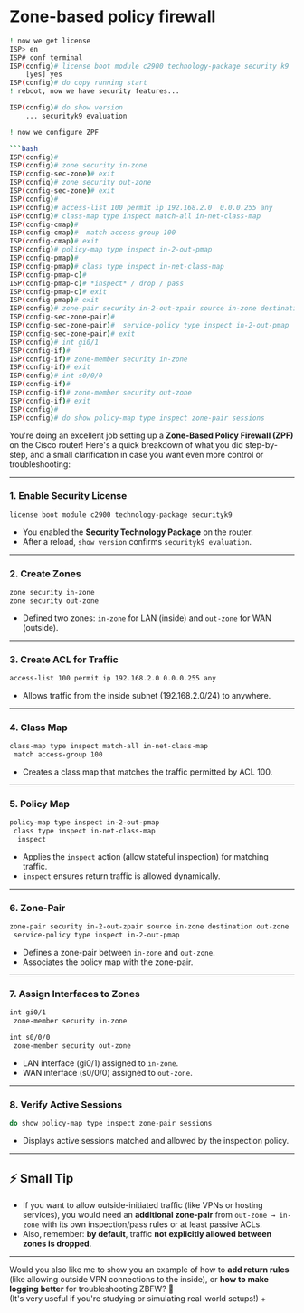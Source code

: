 
# Zone-based policy firewall
```bash
! now we get license
ISP> en 
ISP# conf terminal
ISP(config)# license boot module c2900 technology-package security k9
    [yes] yes
ISP(config)# do copy running start
! reboot, now we have security features...

ISP(config)# do show version
    ... securityk9 evaluation

! now we configure ZPF

```bash
ISP(config)#
ISP(config)# zone security in-zone
ISP(config-sec-zone)# exit
ISP(config)# zone security out-zone
ISP(config-sec-zone)# exit
ISP(config)#
ISP(config)# access-list 100 permit ip 192.168.2.0  0.0.0.255 any
ISP(config)# class-map type inspect match-all in-net-class-map
ISP(config-cmap)# 
ISP(config-cmap)#  match access-group 100
ISP(config-cmap)# exit
ISP(config)# policy-map type inspect in-2-out-pmap 
ISP(config-pmap)# 
ISP(config-pmap)# class type inspect in-net-class-map
ISP(config-pmap-c)# 
ISP(config-pmap-c)# *inspect* / drop / pass 
ISP(config-pmap-c)# exit
ISP(config-pmap)# exit
ISP(config)# zone-pair security in-2-out-zpair source in-zone destination out-zone
ISP(config-sec-zone-pair)# 
ISP(config-sec-zone-pair)#  service-policy type inspect in-2-out-pmap 
ISP(config-sec-zone-pair)# exit
ISP(config)# int gi0/1
ISP(config-if)# 
ISP(config-if)# zone-member security in-zone
ISP(config-if)# exit
ISP(config)# int s0/0/0
ISP(config-if)# 
ISP(config-if)# zone-member security out-zone
ISP(config-if)# exit
ISP(config)#
ISP(config)# do show policy-map type inspect zone-pair sessions
```

You're doing an excellent job setting up a **Zone-Based Policy Firewall (ZPF)** on the Cisco router! Here's a quick breakdown of what you did step-by-step, and a small clarification in case you want even more control or troubleshooting:

---

### 1. **Enable Security License**
```bash
license boot module c2900 technology-package securityk9
```
- You enabled the **Security Technology Package** on the router.
- After a reload, `show version` confirms `securityk9 evaluation`.

---

### 2. **Create Zones**
```bash
zone security in-zone
zone security out-zone
```
- Defined two zones: `in-zone` for LAN (inside) and `out-zone` for WAN (outside).

---

### 3. **Create ACL for Traffic**
```bash
access-list 100 permit ip 192.168.2.0 0.0.0.255 any
```
- Allows traffic from the inside subnet (192.168.2.0/24) to anywhere.

---

### 4. **Class Map**
```bash
class-map type inspect match-all in-net-class-map
 match access-group 100
```
- Creates a class map that matches the traffic permitted by ACL 100.

---

### 5. **Policy Map**
```bash
policy-map type inspect in-2-out-pmap
 class type inspect in-net-class-map
  inspect
```
- Applies the `inspect` action (allow stateful inspection) for matching traffic.
- `inspect` ensures return traffic is allowed dynamically.

---

### 6. **Zone-Pair**
```bash
zone-pair security in-2-out-zpair source in-zone destination out-zone
 service-policy type inspect in-2-out-pmap
```
- Defines a zone-pair between `in-zone` and `out-zone`.
- Associates the policy map with the zone-pair.

---

### 7. **Assign Interfaces to Zones**
```bash
int gi0/1
 zone-member security in-zone

int s0/0/0
 zone-member security out-zone
```
- LAN interface (gi0/1) assigned to `in-zone`.
- WAN interface (s0/0/0) assigned to `out-zone`.

---

### 8. **Verify Active Sessions**
```bash
do show policy-map type inspect zone-pair sessions
```
- Displays active sessions matched and allowed by the inspection policy.

---

## ⚡ Small Tip
- If you want to allow outside-initiated traffic (like VPNs or hosting services), you would need an **additional zone-pair** from `out-zone → in-zone` with its own inspection/pass rules or at least passive ACLs.
- Also, remember: **by default**, traffic **not explicitly allowed between zones is dropped**.

---

Would you also like me to show you an example of how to **add return rules** (like allowing outside VPN connections to the inside), or **how to make logging better** for troubleshooting ZBFW? 🚀  
(It's very useful if you're studying or simulating real-world setups!) +